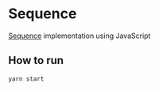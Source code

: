 # Sequence

[Sequence](https://github.com/decimals/sequence) implementation using JavaScript

## How to run

```
yarn start
```
